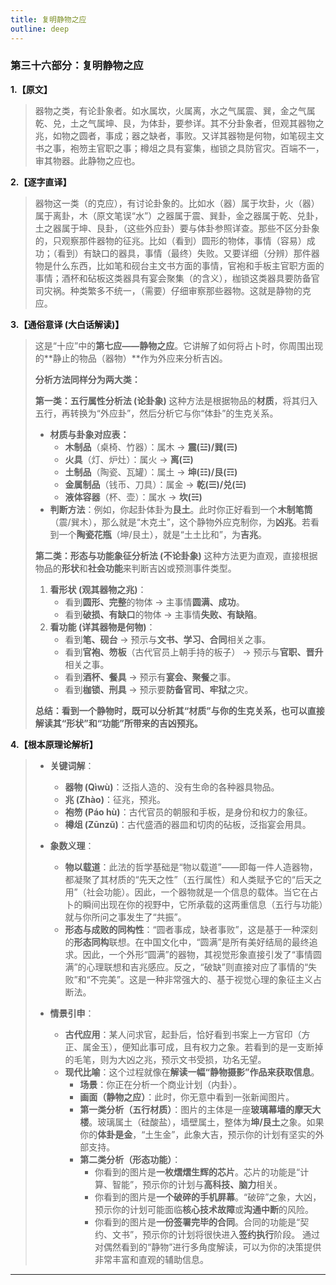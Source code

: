 ```yaml
---
title: 复明静物之应
outline: deep
---
```

  
### **第三十六部分：复明静物之应**

**1.【原文】**
> 器物之类，有论卦象者。如水属坎，火属离，水之气属震、巽，金之气属乾、兑，土之气属坤、艮，为体卦，要参详。其不分卦象者，但观其器物之兆，如物之圆者，事成；器之缺者，事败。又详其器物是何物，如笔砚主文书之事，袍笏主官职之事；樽俎之具有宴集，枷锁之具防官灾。百端不一，审其物器。此静物之应也。

**2.【逐字直译】**
> 器物这一类（的克应），有讨论卦象的。比如水（器）属于坎卦，火（器）属于离卦，木（原文笔误“水”）之器属于震、巽卦，金之器属于乾、兑卦，土之器属于坤、艮卦，（这些外应卦）要与体卦参照详查。那些不区分卦象的，只观察那件器物的征兆。比如（看到）圆形的物体，事情（容易）成功；（看到）有缺口的器具，事情（最终）失败。又要详细（分辨）那件器物是什么东西，比如笔和砚台主文书方面的事情，官袍和手板主官职方面的事情；酒杯和砧板这类器具有宴会聚集（的含义），枷锁这类器具要防备官司灾祸。种类繁多不统一，（需要）仔细审察那些器物。这就是静物的克应。

**3.【通俗意译 (大白话解读)】**
> 这是“十应”中的**第七应——静物之应**。它讲解了如何将占卜时，你周围出现的**静止的物品（器物）**作为外应来分析吉凶。
> 
> **分析方法同样分为两大类：**
> 
> **第一类：五行属性分析法 (论卦象)**
> 这种方法是根据物品的**材质**，将其归入五行，再转换为“外应卦”，然后分析它与你“体卦”的生克关系。
> *   **材质与卦象对应表：**
>     *   **木制品**（桌椅、竹器）：属木 -> **震(☳)/巽(☴)**
>     *   **火具**（灯、炉灶）：属火 -> **离(☲)**
>     *   **土制品**（陶瓷、瓦罐）：属土 -> **坤(☷)/艮(☶)**
>     *   **金属制品**（钱币、刀具）：属金 -> **乾(☰)/兑(☱)**
>     *   **液体容器**（杯、壶）：属水 -> **坎(☵)**
> *   **判断方法**：例如，你起卦体卦为**艮土**。此时你正好看到一个**木制笔筒**（震/巽木），那么就是“木克土”，这个静物外应克制你，为**凶兆**。若看到一个**陶瓷花瓶**（坤/艮土），就是“土土比和”，为**吉兆**。
> 
> **第二类：形态与功能象征分析法 (不论卦象)**
> 这种方法更为直观，直接根据物品的**形状**和**社会功能**来判断吉凶或预测事件类型。
> 1.  **看形状 (观其器物之兆)**：
>     *   看到**圆形、完整**的物体 -> 主事情**圆满、成功**。
>     *   看到**破损、有缺口**的物体 -> 主事情**失败、有缺陷**。
> 2.  **看功能 (详其器物是何物)**：
>     *   看到**笔、砚台** -> 预示与**文书、学习、合同**相关之事。
>     *   看到**官袍、笏板**（古代官员上朝手持的板子） -> 预示与**官职、晋升**相关之事。
>     *   看到**酒杯、餐具** -> 预示有**宴会、聚餐**之事。
>     *   看到**枷锁、刑具** -> 预示要**防备官司、牢狱**之灾。
> 
> **总结：看到一个静物时，既可以分析其“材质”与你的生克关系，也可以直接解读其“形状”和“功能”所带来的吉凶预兆。**

**4.【根本原理论解析】**
> *   **关键词解**：
>     *   **器物 (Qìwù)**：泛指人造的、没有生命的各种器具物品。
>     *   **兆 (Zhào)**：征兆，预兆。
>     *   **袍笏 (Páo hù)**：古代官员的朝服和手板，是身份和权力的象征。
>     *   **樽俎 (Zūnzǔ)**：古代盛酒的器皿和切肉的砧板，泛指宴会用具。
> 
> *   **象数义理**：
>     *   **物以载道**：此法的哲学基础是“物以载道”——即每一件人造器物，都凝聚了其材质的“先天之性”（五行属性）和人类赋予它的“后天之用”（社会功能）。因此，一个器物就是一个信息的载体。当它在占卜的瞬间出现在你的视野中，它所承载的这两重信息（五行与功能）就与你所问之事发生了“共振”。
>     *   **形态与成败的同构性**：“圆者事成，缺者事败”，这是基于一种深刻的**形态同构**联想。在中国文化中，“圆满”是所有美好结局的最终追求。因此，一个外形“圆满”的器物，其视觉形象直接引发了“事情圆满”的心理联想和吉兆感应。反之，“破缺”则直接对应了事情的“失败”和“不完美”。这是一种非常强大的、基于视觉心理的象征主义占断法。
> 
> *   **情景引申**：
>     *   **古代应用**：某人问求官，起卦后，恰好看到书案上一方官印（方正、属金玉），便知此事可成，且有权力之象。若看到的是一支断掉的毛笔，则为大凶之兆，预示文书受损，功名无望。
>     *   **现代比喻**：这个过程就像在**解读一幅“静物摄影”作品来获取信息**。
>         *   **场景**：你正在分析一个商业计划（内卦）。
>         *   **画面（静物之应）**：此时，你无意中看到一张新闻图片。
>         *   **第一类分析（五行材质）**：图片的主体是一座**玻璃幕墙的摩天大楼**。玻璃属土（硅酸盐），墙壁属土，整体为**坤/艮土**之象。如果你的**体卦是金**，“土生金”，此象大吉，预示你的计划有坚实的外部支持。
>         *   **第二类分析（形态功能）**：
>             *   你看到的图片是**一枚熠熠生辉的芯片**。芯片的功能是“计算、智能”，预示你的计划与**高科技、脑力**相关。
>             *   你看到的图片是**一个破碎的手机屏幕**。“破碎”之象，大凶，预示你的计划可能面临**核心技术故障**或**沟通中断**的风险。
>             *   你看到的图片是**一份签署完毕的合同**。合同的功能是“契约、文书”，预示你的计划将很快进入**签约执行**阶段。
>             通过对偶然看到的“静物”进行多角度解读，可以为你的决策提供非常丰富和直观的辅助信息。

---

